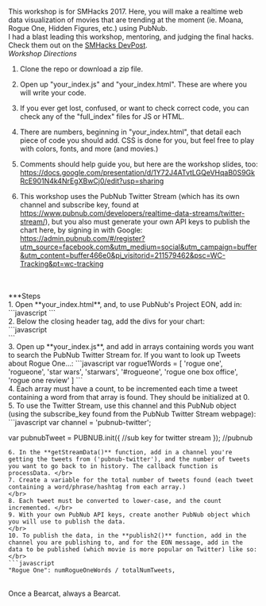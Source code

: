 This workshop is for SMHacks 2017. Here, you will make a realtime web data visualization of movies that are trending at the moment (ie. Moana, Rogue One, Hidden Figures, etc.) using PubNub. </br> 
I had a blast leading this workshop, mentoring, and judging the final hacks. Check them out on the <a href = "https://smhacks.devpost.com/submissions">SMHacks DevPost</a>.
</br>
<em>Workshop Directions</em></br>
1. Clone the repo or download a zip file. </br>
2. Open up "your_index.js" and "your_index.html". These are where you will write your code. </br>
3. If you ever get lost, confused, or want to check correct code, you can check any of the "full_index" files for JS or HTML. </br>
4. There are numbers, beginning in "your_index.html", that detail each piece of code you should add. CSS is done for you, but feel free to play with colors, fonts, and more (and movies.) </br>
5. Comments should help guide you, but here are the workshop slides, too: https://docs.google.com/presentation/d/1Y72J4ATvtLGQeVHqaB0S9GkRcE901N4k4NrEgXBwCj0/edit?usp=sharing </br>

6. This workshop uses the PubNub Twitter Stream (which has its own channel and subscribe key, found at https://www.pubnub.com/developers/realtime-data-streams/twitter-stream/), but you also must generate your own API keys to publish the chart here, by signing in with Google: https://admin.pubnub.com/#/register?utm_source=facebook.com&utm_medium=social&utm_campaign=buffer&utm_content=buffer466e0&pi_visitorid=211579462&psc=WC-Tracking&pt=wc-tracking </br>
</br>
</br>
***Steps </br>
1. Open **your_index.html**, and, to use PubNub's Project EON, add in: 
```javascript 
<script type="text/javascript" src="http://pubnub.github.io/eon/v/eon/0.0.10/eon.js"></script>
```
</br>
2. Below the closing header tag, add the divs for your chart: </br>
```javascript
<div class= "movieData">
			<div id = "hoverImg"></div>
			<div id = "chart"></div> 
</div>
```
</br>
3. Open up **your_index.js**, and add in arrays containing words you want to search the PubNub Twitter Stream for. If you want to look up Tweets about Rogue One...: 
```javascript
var rogue1Words = [
	'rogue one', 'rogueone', 'star wars', 'starwars', '#rogueone', 'rogue one box office', 'rogue one review'
]
```
</br>
4. Each array must have a count, to be incremented each time a tweet containing a word from that array is found. They should be initialized at 0.
</br>
5. To use the Twitter Stream, use this channel and this PubNub object (using the subscribe_key found from the PubNub Twitter Stream webpage): 
```javascript
var channel = 'pubnub-twitter';

var pubnubTweet = PUBNUB.init({ 
  //sub key for twitter stream
}); //pubnub
```
6. In the **getStreamData()** function, add in a channel you're getting the tweets from ('pubnub-twitter'), and the number of tweets you want to go back to in history. The callback function is processData. </br>
7. Create a variable for the total number of tweets found (each tweet containing a word/phrase/hashtag from each array.) 
</br>
8. Each tweet must be converted to lower-case, and the count incremented. </br>
9. With your own PubNub API keys, create another PubNub object which you will use to publish the data.
</br>
10. To publish the data, in the **publish2()** function, add in the channel you are publishing to, and for the EON message, add in the data to be published (which movie is more popular on Twitter) like so: </br>
```javascript
"Rogue One": numRogueOneWords / totalNumTweets,
```
</br> 
Once a Bearcat, always a Bearcat.
